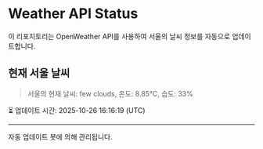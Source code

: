 
# Weather API Status

이 리포지토리는 OpenWeather API를 사용하여 서울의 날씨 정보를 자동으로 업데이트합니다.

## 현재 서울 날씨
> 서울의 현재 날씨: few clouds, 온도: 8.85°C, 습도: 33%

⏳ 업데이트 시간: 2025-10-26 16:16:19 (UTC)

---
자동 업데이트 봇에 의해 관리됩니다.
